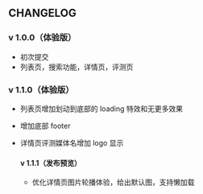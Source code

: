 ## CHANGELOG

### v 1.0.0（体验版）

- 初次提交
- 列表页，搜索功能，详情页，评测页

### v 1.1.0（体验版）

- 列表页增加划动到底部的 loading 特效和无更多效果
- 增加底部 footer
- 详情页评测媒体名增加 logo 显示

  #### v 1.1.1（发布预览）

  - 优化详情页图片轮播体验，给出默认图，支持懒加载

